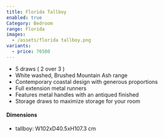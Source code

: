 ```yaml
---
title: Florida Tallboy
enabled: true
Category: Bedroom
range: Florida
images:
  - /assets/florida tallboy.png
variants:
  - price: 76500
---
```


* 5 draws ( 2 over 3 )
* White washed, Brushed Mountain Ash range
* Contemporary coastal design with generous proportions
* Full extension metal runners
* Features metal handles with an antiqued finished
* Storage draws to maximize storage for your room

#### Dimensions

* tallboy: W102xD40.5xH107.3 cm
